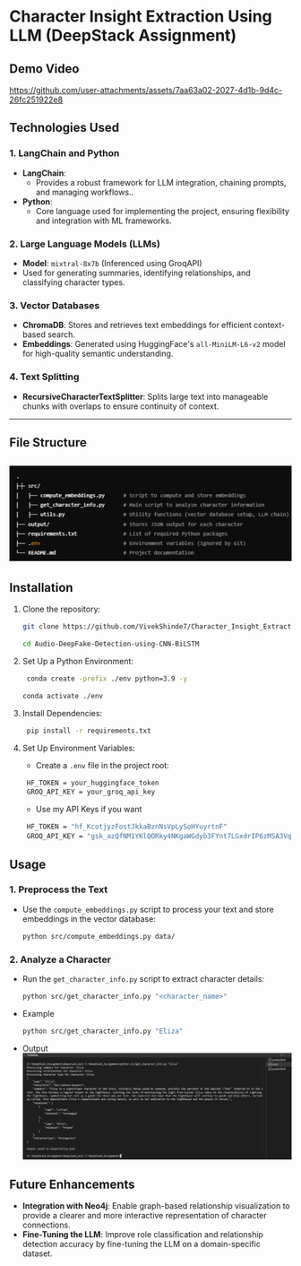 # **Character Insight Extraction Using LLM (DeepStack Assignment)**

## **Demo Video**
https://github.com/user-attachments/assets/7aa63a02-2027-4d1b-9d4c-26fc251922e8

## **Technologies Used**
### **1. LangChain and Python**
- **LangChain**:
  - Provides a robust framework for LLM integration, chaining prompts, and managing workflows..
- **Python**:
  - Core language used for implementing the project, ensuring flexibility and integration with ML frameworks.

### **2. Large Language Models (LLMs)**
- **Model**: `mixtral-8x7b` (Inferenced using GroqAPI)
- Used for generating summaries, identifying relationships, and classifying character types.

### **3. Vector Databases**
- **ChromaDB**: Stores and retrieves text embeddings for efficient context-based search.
- **Embeddings**: Generated using HuggingFace's `all-MiniLM-L6-v2` model for high-quality semantic understanding.

### **4. Text Splitting**
- **RecursiveCharacterTextSplitter**: Splits large text into manageable chunks with overlaps to ensure continuity of context.



---
## **File Structure**
![file_structure](./output/folder_structure.PNG) 
---

## **Installation**
1. Clone the repository:
   ```bash
   git clone https://github.com/VivekShinde7/Character_Insight_Extractor_Using_LLM.git
   ```
   ```bash
   cd Audio-DeepFake-Detection-using-CNN-BiLSTM
   ```

2. Set Up a Python Environment:
   ```bash
    conda create -prefix ./env python=3.9 -y
    ```
    ```bash
    conda activate ./env
   ```
3. Install Dependencies:
   ```bash
    pip install -r requirements.txt
   ```
4. Set Up Environment Variables:
   - Create a `.env` file in the project root:
   ```bash
    HF_TOKEN = your_huggingface_token
    GROQ_API_KEY = your_groq_api_key
   ```
   - Use my API Keys if you want
   ```bash
    HF_TOKEN = "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"
    GROQ_API_KEY = "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"
   ```

## **Usage**

### 1. Preprocess the Text
- Use the `compute_embeddings.py` script to process your text and store embeddings in the vector database:
    ```bash
    python src/compute_embeddings.py data/
    ```

### 2. Analyze a Character
- Run the `get_character_info.py` script to extract character details:
    ```bash
    python src/get_character_info.py "<character_name>"
    ```
- Example 
    ```bash
    python src/get_character_info.py "Eliza"
    ```
- Output
![output](./output/output_eliza.PNG) 

## **Future Enhancements**

- **Integration with Neo4j**: Enable graph-based relationship visualization to provide a clearer and more interactive representation of character connections.
- **Fine-Tuning the LLM**: Improve role classification and relationship detection accuracy by fine-tuning the LLM on a domain-specific dataset.

